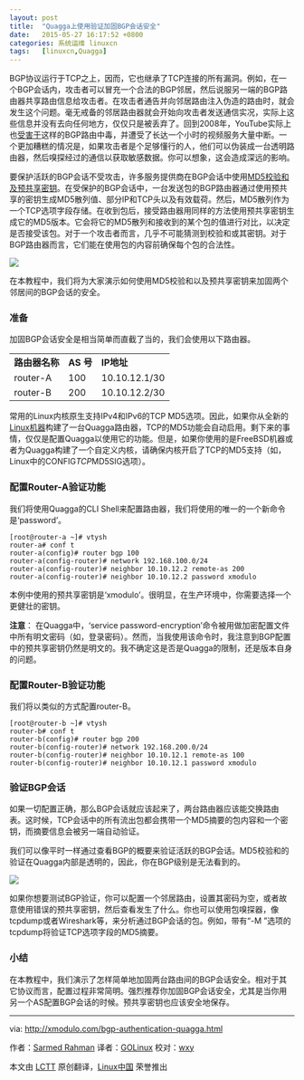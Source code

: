 ```yaml
---
layout: post
title:	"Quagga上使用验证加固BGP会话安全"
date:	2015-05-27 16:17:52 +0800 
categories:	系统运维 linuxcn 
tags:	[linuxcn,Quagga]
---
```



BGP协议运行于TCP之上，因而，它也继承了TCP连接的所有漏洞。例如，在一个BGP会话内，攻击者可以冒充一个合法的BGP邻居，然后说服另一端的BGP路由器共享路由信息给攻击者。在攻击者通告并向邻居路由注入伪造的路由时，就会发生这个问题。毫无戒备的邻居路由器就会开始向攻击者发送通信实况，实际上这些信息并没有去向任何地方，仅仅只是被丢弃了。回到2008年，YouTube实际上也[受害于](http://research.dyn.com/2008/02/pakistan-hijacks-youtube-1/)这样的BGP路由中毒，并遭受了长达一个小时的视频服务大量中断。一个更加糟糕的情况是，如果攻击者是个足够懂行的人，他们可以伪装成一台透明路由器，然后嗅探经过的通信以获取敏感数据。你可以想象，这会造成深远的影响。


要保护活跃的BGP会话不受攻击，许多服务提供商在BGP会话中使用[MD5校验和及预共享密钥](http://tools.ietf.org/html/rfc2385)。在受保护的BGP会话中，一台发送包的BGP路由器通过使用预共享的密钥生成MD5散列值、部分IP和TCP头以及有效载荷。然后，MD5散列作为一个TCP选项字段存储。在收到包后，接受路由器用同样的方法使用预共享密钥生成它的MD5版本。它会将它的MD5散列和接收到的某个包的值进行对比，以决定是否接受该包。对于一个攻击者而言，几乎不可能猜测到校验和或其密钥。对于BGP路由器而言，它们能在使用包的内容前确保每个包的合法性。


![](/Asserts/Images//attachment/album/201411/15/223635xiijibllia332ls2.png)


在本教程中，我们将为大家演示如何使用MD5校验和以及预共享密钥来加固两个邻居间的BGP会话的安全。


### 准备


加固BGP会话安全是相当简单而直截了当的，我们会使用以下路由器。




|  |  |  |
| --- | --- | --- |
| **路由器名称** | **AS 号** | **IP地址** |
| router-A | 100 | 10.10.12.1/30 |
| router-B | 200 | 10.10.12.2/30 |


常用的Linux内核原生支持IPv4和IPv6的TCP MD5选项。因此，如果你从全新的[Linux机器](/article-4232-1.html)构建了一台Quagga路由器，TCP的MD5功能会自动启用。剩下来的事情，仅仅是配置Quagga以使用它的功能。但是，如果你使用的是FreeBSD机器或者为Quagga构建了一个自定义内核，请确保内核开启了TCP的MD5支持（如，Linux中的CONFIG*TCP*MD5SIG选项）。


### 配置Router-A验证功能


我们将使用Quagga的CLI Shell来配置路由器，我们将使用的唯一的一个新命令是‘password’。



```
[root@router-a ~]# vtysh
router-a# conf t
router-a(config)# router bgp 100
router-a(config-router)# network 192.168.100.0/24
router-a(config-router)# neighbor 10.10.12.2 remote-as 200
router-a(config-router)# neighbor 10.10.12.2 password xmodulo

```

本例中使用的预共享密钥是‘xmodulo’。很明显，在生产环境中，你需要选择一个更健壮的密钥。


**注意**： 在Quagga中，‘service password-encryption’命令被用做加密配置文件中所有明文密码（如，登录密码）。然而，当我使用该命令时，我注意到BGP配置中的预共享密钥仍然是明文的。我不确定这是否是Quagga的限制，还是版本自身的问题。


### 配置Router-B验证功能


我们将以类似的方式配置router-B。



```
[root@router-b ~]# vtysh
router-b# conf t
router-b(config)# router bgp 200
router-b(config-router)# network 192.168.200.0/24
router-b(config-router)# neighbor 10.10.12.1 remote-as 100
router-b(config-router)# neighbor 10.10.12.1 password xmodulo

```

### 验证BGP会话


如果一切配置正确，那么BGP会话就应该起来了，两台路由器应该能交换路由表。这时候，TCP会话中的所有流出包都会携带一个MD5摘要的包内容和一个密钥，而摘要信息会被另一端自动验证。


我们可以像平时一样通过查看BGP的概要来验证活跃的BGP会话。MD5校验和的验证在Quagga内部是透明的，因此，你在BGP级别是无法看到的。


![](/Asserts/Images//attachment/album/201505/27/161755wdd6zjmjangwd1wl.jpg)


如果你想要测试BGP验证，你可以配置一个邻居路由，设置其密码为空，或者故意使用错误的预共享密钥，然后查看发生了什么。你也可以使用包嗅探器，像tcpdump或者Wireshark等，来分析通过BGP会话的包。例如，带有“-M ”选项的tcpdump将验证TCP选项字段的MD5摘要。


### 小结


在本教程中，我们演示了怎样简单地加固两台路由间的BGP会话安全。相对于其它协议而言，配置过程非常简明。强烈推荐你加固BGP会话安全，尤其是当你用另一个AS配置BGP会话的时候。预共享密钥也应该安全地保存。




---


via: <http://xmodulo.com/bgp-authentication-quagga.html>


作者：[Sarmed Rahman](http://xmodulo.com/author/sarmed) 译者：[GOLinux](https://github.com/GOLinux) 校对：[wxy](https://github.com/wxy)


本文由 [LCTT](https://github.com/LCTT/TranslateProject) 原创翻译，[Linux中国](http://linux.cn/) 荣誉推出
